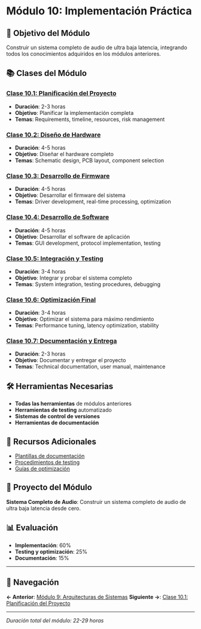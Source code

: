 # Módulo 10: Implementación Práctica

## 🎯 Objetivo del Módulo
Construir un sistema completo de audio de ultra baja latencia, integrando todos los conocimientos adquiridos en los módulos anteriores.

## 📚 Clases del Módulo

### [Clase 10.1: Planificación del Proyecto](clase-10-1-planificacion-proyecto.md)
- **Duración**: 2-3 horas
- **Objetivo**: Planificar la implementación completa
- **Temas**: Requirements, timeline, resources, risk management

### [Clase 10.2: Diseño de Hardware](clase-10-2-diseno-hardware.md)
- **Duración**: 4-5 horas
- **Objetivo**: Diseñar el hardware completo
- **Temas**: Schematic design, PCB layout, component selection

### [Clase 10.3: Desarrollo de Firmware](clase-10-3-desarrollo-firmware.md)
- **Duración**: 4-5 horas
- **Objetivo**: Desarrollar el firmware del sistema
- **Temas**: Driver development, real-time processing, optimization

### [Clase 10.4: Desarrollo de Software](clase-10-4-desarrollo-software.md)
- **Duración**: 4-5 horas
- **Objetivo**: Desarrollar el software de aplicación
- **Temas**: GUI development, protocol implementation, testing

### [Clase 10.5: Integración y Testing](clase-10-5-integracion-testing.md)
- **Duración**: 3-4 horas
- **Objetivo**: Integrar y probar el sistema completo
- **Temas**: System integration, testing procedures, debugging

### [Clase 10.6: Optimización Final](clase-10-6-optimizacion-final.md)
- **Duración**: 3-4 horas
- **Objetivo**: Optimizar el sistema para máximo rendimiento
- **Temas**: Performance tuning, latency optimization, stability

### [Clase 10.7: Documentación y Entrega](clase-10-7-documentacion-entrega.md)
- **Duración**: 2-3 horas
- **Objetivo**: Documentar y entregar el proyecto
- **Temas**: Technical documentation, user manual, maintenance

## 🛠️ Herramientas Necesarias
- **Todas las herramientas** de módulos anteriores
- **Herramientas de testing** automatizado
- **Sistemas de control de versiones**
- **Herramientas de documentación**

## 📖 Recursos Adicionales
- [Plantillas de documentación](recursos/plantillas-documentacion.md)
- [Procedimientos de testing](recursos/procedimientos-testing.md)
- [Guías de optimización](recursos/guias-optimizacion.md)

## 🎯 Proyecto del Módulo
**Sistema Completo de Audio**: Construir un sistema completo de audio de ultra baja latencia desde cero.

## 📊 Evaluación
- **Implementación**: 60%
- **Testing y optimización**: 25%
- **Documentación**: 15%

---

## 🚀 Navegación

**← Anterior**: [Módulo 9: Arquitecturas de Sistemas](../modulo-09-arquitecturas-sistemas/README.md)
**Siguiente →**: [Clase 10.1: Planificación del Proyecto](clase-10-1-planificacion-proyecto.md)

---

*Duración total del módulo: 22-29 horas*
